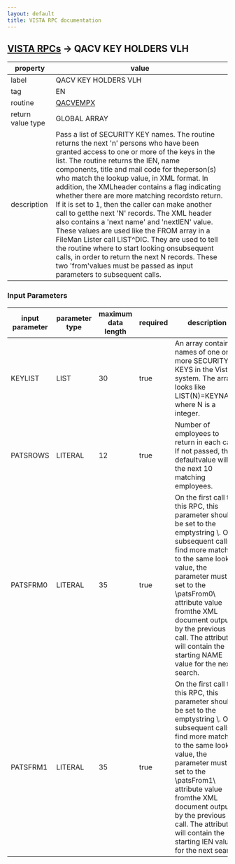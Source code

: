 ```yaml
---
layout: default
title: VISTA RPC documentation
---
```




## [VISTA RPCs](TableOfContent.md) &#8594; QACV KEY HOLDERS VLH 

 property | value 
--- | --- 
 label | QACV KEY HOLDERS VLH
 tag | EN
 routine | [QACVEMPX](http://code.osehra.org/dox/Routine_QACVEMPX_source.html)
 return value type | GLOBAL ARRAY
 description | Pass a list of SECURITY KEY names. The routine returns the next 'n' persons who have been granted access to one or more of the keys in the list. The routine returns the IEN, name components, title and mail code for theperson(s) who match the lookup value, in XML format. In addition, the XMLheader contains a flag indicating whether there are more matching recordsto return. If it is set to 1, then the caller can make another call to getthe next 'N' records. The XML header also contains a 'next name' and 'nextIEN' value. These values are used like the FROM array in a FileMan Lister call LIST^DIC. They are used to tell the routine where to start looking onsubsequent calls, in order to return the next N records. These two 'from'values must be passed as input parameters to subsequent calls.

### Input Parameters

| input parameter | parameter type | maximum data length | required | description | 
| --- | --- | --- | --- | --- | 
| KEYLIST | LIST | 30 | true | An array containing names of one or more SECURITY KEYS in the VistA system. The array looks like LIST(N)=KEYNAME where N is a integer. | 
| PATSROWS | LITERAL | 12 | true | Number of employees to return in each call. If not passed, the defaultvalue will be the next 10 matching employees. | 
| PATSFRM0 | LITERAL | 35 | true | On the first call to this RPC, this parameter should be set to the emptystring \\. On subsequent calls to find more matches to the same lookup value, the parameter must be set to the \patsFrom0\ attribute value fromthe XML document output by the previous call. The attribute will contain the starting NAME value for the next search. | 
| PATSFRM1 | LITERAL | 35 | true | On the first call to this RPC, this parameter should be set to the emptystring \\. On subsequent calls to find more matches to the same lookup value, the parameter must be set to the \patsFrom1\ attribute value fromthe XML document output by the previous call. The attribute will contain the starting IEN value for the next search. | 